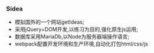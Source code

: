 ### Sidea
- 模拟国外的一个网站getIdeas;
- 采用jQuery+DOM开发,以练习为目的,强化原生js运用;
- 数据库采用MariaDb,以Node为服务器端操作语言;
- webpack配置开发环境和生产环境,自动化打包html/css/js